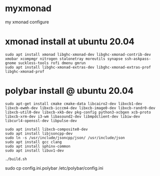 # myxmonad
my xmonad configure

# xmonad install at ubuntu 20.04

```=
sudo apt install xmonad libghc-xmonad-dev libghc-xmonad-contrib-dev xmobar xcompmgr nitrogen stalonetray moreutils synapse ssh-askpass-gnome suckless-tools rofi dmenu gmrun 
sudo apt install libghc-xmonad-extras-dev libghc-xmonad-extras-prof libghc-xmonad-prof
```
# polybar install @ ubuntu 20.04

```
sudo apt-get install cmake cmake-data libcairo2-dev libxcb1-dev libxcb-ewmh-dev libxcb-icccm4-dev libxcb-image0-dev libxcb-randr0-dev libxcb-util0-dev libxcb-xkb-dev pkg-config python3-xcbgen xcb-proto libxcb-xrm-dev i3-wm libasound2-dev libmpdclient-dev libiw-dev libcurl4-openssl-dev libpulse-dev

sudo apt install libxcb-composite0-dev  
sudo apt install libjsoncpp-dev  
sudo ln -s /usr/include/jsoncpp/json/ /usr/include/json
sudo apt install gcc clang
sudo apt install sphinx-common
sudo apt install libuv1-dev

./build.sh

```

sudo cp config.ini.polybar /etc/polybar/config.ini 
